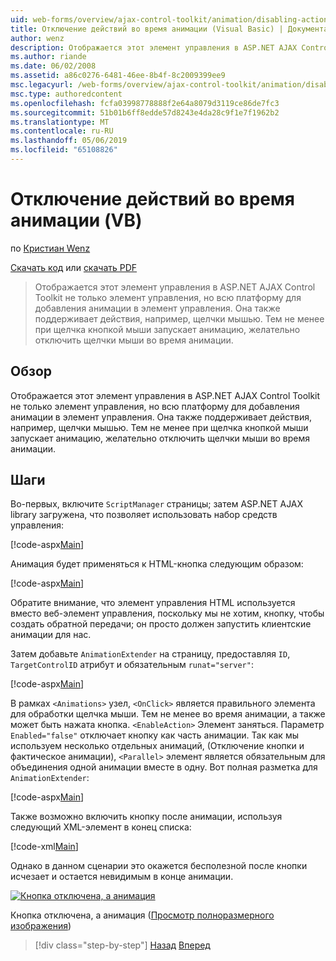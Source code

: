 ```yaml
---
uid: web-forms/overview/ajax-control-toolkit/animation/disabling-actions-during-animation-vb
title: Отключение действий во время анимации (Visual Basic) | Документация Майкрософт
author: wenz
description: Отображается этот элемент управления в ASP.NET AJAX Control Toolkit не только элемент управления, но всю платформу для добавления анимации в элемент управления. Она также поддерживает действия...
ms.author: riande
ms.date: 06/02/2008
ms.assetid: a86c0276-6481-46ee-8b4f-8c2009399ee9
msc.legacyurl: /web-forms/overview/ajax-control-toolkit/animation/disabling-actions-during-animation-vb
msc.type: authoredcontent
ms.openlocfilehash: fcfa03998778888f2e64a8079d3119ce86de7fc3
ms.sourcegitcommit: 51b01b6ff8edde57d8243e4da28c9f1e7f1962b2
ms.translationtype: MT
ms.contentlocale: ru-RU
ms.lasthandoff: 05/06/2019
ms.locfileid: "65108826"
---
```

# <a name="disabling-actions-during-animation-vb"></a>Отключение действий во время анимации (VB)

по [Кристиан Wenz](https://github.com/wenz)

[Скачать код](http://download.microsoft.com/download/f/9/a/f9a26acd-8df4-4484-8a18-199e4598f411/Animation7.vb.zip) или [скачать PDF](http://download.microsoft.com/download/6/7/1/6718d452-ff89-4d3f-a90e-c74ec2d636a3/animation7VB.pdf)

> Отображается этот элемент управления в ASP.NET AJAX Control Toolkit не только элемент управления, но всю платформу для добавления анимации в элемент управления. Она также поддерживает действия, например, щелчки мышью. Тем не менее при щелчка кнопкой мыши запускает анимацию, желательно отключить щелчки мыши во время анимации.

## <a name="overview"></a>Обзор

Отображается этот элемент управления в ASP.NET AJAX Control Toolkit не только элемент управления, но всю платформу для добавления анимации в элемент управления. Она также поддерживает действия, например, щелчки мышью. Тем не менее при щелчка кнопкой мыши запускает анимацию, желательно отключить щелчки мыши во время анимации.

## <a name="steps"></a>Шаги

Во-первых, включите `ScriptManager` страницы; затем ASP.NET AJAX library загружена, что позволяет использовать набор средств управления:

[!code-aspx[Main](disabling-actions-during-animation-vb/samples/sample1.aspx)]

Анимация будет применяться к HTML-кнопка следующим образом:

[!code-aspx[Main](disabling-actions-during-animation-vb/samples/sample2.aspx)]

Обратите внимание, что элемент управления HTML используется вместо веб-элемент управления, поскольку мы не хотим, кнопку, чтобы создать обратной передачи; он просто должен запустить клиентские анимации для нас.

Затем добавьте `AnimationExtender` на страницу, предоставляя `ID`, `TargetControlID` атрибут и обязательным `runat="server"`:

[!code-aspx[Main](disabling-actions-during-animation-vb/samples/sample3.aspx)]

В рамках `<Animations>` узел, `<OnClick>` является правильного элемента для обработки щелчка мыши. Тем не менее во время анимации, а также может быть нажата кнопка. `<EnableAction>` Элемент заняться. Параметр `Enabled="false"` отключает кнопку как часть анимации. Так как мы используем несколько отдельных анимаций, (Отключение кнопки и фактическое анимации), `<Parallel>` элемент является обязательным для объединения одной анимации вместе в одну. Вот полная разметка для `AnimationExtender`:

[!code-aspx[Main](disabling-actions-during-animation-vb/samples/sample4.aspx)]

Также возможно включить кнопку после анимации, используя следующий XML-элемент в конец списка:

[!code-xml[Main](disabling-actions-during-animation-vb/samples/sample5.xml)]

Однако в данном сценарии это окажется бесполезной после кнопки исчезает и остается невидимым в конце анимации.

[![Кнопка отключена, а анимация](disabling-actions-during-animation-vb/_static/image2.png)](disabling-actions-during-animation-vb/_static/image1.png)

Кнопка отключена, а анимация ([Просмотр полноразмерного изображения](disabling-actions-during-animation-vb/_static/image3.png))

> [!div class="step-by-step"]
> [Назад](animating-in-response-to-user-interaction-vb.md)
> [Вперед](triggering-an-animation-in-another-control-vb.md)
